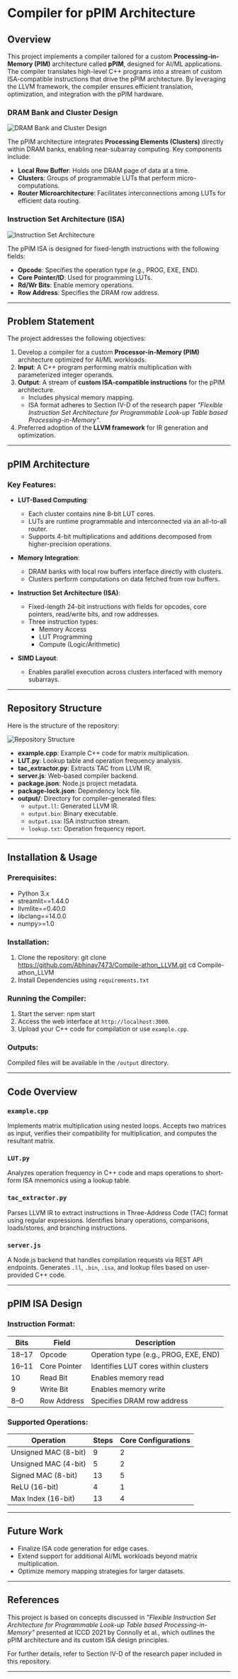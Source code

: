# Compiler for pPIM Architecture

## Overview

This project implements a compiler tailored for a custom **Processing-in-Memory (PIM)** architecture called **pPIM**, designed for AI/ML applications. The compiler translates high-level C++ programs into a stream of custom ISA-compatible instructions that drive the pPIM architecture. By leveraging the LLVM framework, the compiler ensures efficient translation, optimization, and integration with the pPIM hardware.

### DRAM Bank and Cluster Design
![DRAM Bank and Cluster Design](https://pplx-res.cloudinary.com/image/upload/v1743272862/user_uploads/SBCVNrPrPQXGIVs/image.jpg)

The pPIM architecture integrates **Processing Elements (Clusters)** directly within DRAM banks, enabling near-subarray computing. Key components include:
- **Local Row Buffer**: Holds one DRAM page of data at a time.
- **Clusters**: Groups of programmable LUTs that perform micro-computations.
- **Router Microarchitecture**: Facilitates interconnections among LUTs for efficient data routing.

### Instruction Set Architecture (ISA)
![Instruction Set Architecture](https://pplx-res.cloudinary.com/image/upload/v1743272871/user_uploads/LbhaPNgiudAjHyz/image.jpg)

The pPIM ISA is designed for fixed-length instructions with the following fields:
- **Opcode**: Specifies the operation type (e.g., PROG, EXE, END).
- **Core Pointer/ID**: Used for programming LUTs.
- **Rd/Wr Bits**: Enable memory operations.
- **Row Address**: Specifies the DRAM row address.

---

## Problem Statement

The project addresses the following objectives:
1. Develop a compiler for a custom **Processor-in-Memory (PIM)** architecture optimized for AI/ML workloads.
2. **Input**: A C++ program performing matrix multiplication with parameterized integer operands.
3. **Output**: A stream of **custom ISA-compatible instructions** for the pPIM architecture.
   - Includes physical memory mapping.
   - ISA format adheres to Section IV-D of the research paper *"Flexible Instruction Set Architecture for Programmable Look-up Table based Processing-in-Memory"*.
4. Preferred adoption of the **LLVM framework** for IR generation and optimization.

---

## pPIM Architecture

### Key Features:
- **LUT-Based Computing**:
  - Each cluster contains nine 8-bit LUT cores.
  - LUTs are runtime programmable and interconnected via an all-to-all router.
  - Supports 4-bit multiplications and additions decomposed from higher-precision operations.

- **Memory Integration**:
  - DRAM banks with local row buffers interface directly with clusters.
  - Clusters perform computations on data fetched from row buffers.

- **Instruction Set Architecture (ISA)**:
  - Fixed-length 24-bit instructions with fields for opcodes, core pointers, read/write bits, and row addresses.
  - Three instruction types:
    - Memory Access
    - LUT Programming
    - Compute (Logic/Arithmetic)

- **SIMD Layout**:
  - Enables parallel execution across clusters interfaced with memory subarrays.

---

## Repository Structure

Here is the structure of the repository:

![Repository Structure](https://pplx-res.cloudinary.com/image/upload/v1743273347/user_uploads/XzSJrmchSMimSll/image.jpg)

- **example.cpp**: Example C++ code for matrix multiplication.
- **LUT.py**: Lookup table and operation frequency analysis.
- **tac_extractor.py**: Extracts TAC from LLVM IR.
- **server.js**: Web-based compiler backend.
- **package.json**: Node.js project metadata.
- **package-lock.json**: Dependency lock file.
- **output/**: Directory for compiler-generated files:
  - `output.ll`: Generated LLVM IR.
  - `output.bin`: Binary executable.
  - `output.isa`: ISA instruction stream.
  - `lookup.txt`: Operation frequency report.

---

## Installation & Usage

### Prerequisites:
- Python 3.x
- streamlit==1.44.0
- llvmlite==0.40.0
- libclang==14.0.0
- numpy>=1.0

### Installation:
1. Clone the repository:
    git clone https://github.com/Abhinav7473/Compile-athon_LLVM.git
    cd Compile-athon_LLVM
2. Install Dependencies using `requirements.txt`

### Running the Compiler:
1. Start the server:
    npm start
2. Access the web interface at `http://localhost:3000`.
3. Upload your C++ code for compilation or use `example.cpp`.

### Outputs:
Compiled files will be available in the `/output` directory.

---

## Code Overview

### `example.cpp`
Implements matrix multiplication using nested loops. Accepts two matrices as input, verifies their compatibility for multiplication, and computes the resultant matrix.

### `LUT.py`
Analyzes operation frequency in C++ code and maps operations to short-form ISA mnemonics using a lookup table.

### `tac_extractor.py`
Parses LLVM IR to extract instructions in Three-Address Code (TAC) format using regular expressions. Identifies binary operations, comparisons, loads/stores, and branching instructions.

### `server.js`
A Node.js backend that handles compilation requests via REST API endpoints. Generates `.ll`, `.bin`, `.isa`, and lookup files based on user-provided C++ code.

---

## pPIM ISA Design

### Instruction Format:

| Bits        | Field          | Description                              |
|-------------|----------------|------------------------------------------|
| 18–17       | Opcode         | Operation type (e.g., PROG, EXE, END)    |
| 16–11       | Core Pointer   | Identifies LUT cores within clusters     |
| 10          | Read Bit       | Enables memory read                     |
| 9           | Write Bit      | Enables memory write                    |
| 8–0         | Row Address    | Specifies DRAM row address              |

### Supported Operations:

| Operation              | Steps | Core Configurations |
|------------------------|-------|---------------------|
| Unsigned MAC (8-bit)   | 9     | 2                   |
| Unsigned MAC (4-bit)   | 5     | 2                   |
| Signed MAC (8-bit)     | 13    | 5                   |
| ReLU (16-bit)          | 4     | 1                   |
| Max Index (16-bit)     | 13    | 4                   |

---

## Future Work

- Finalize ISA code generation for edge cases.
- Extend support for additional AI/ML workloads beyond matrix multiplication.
- Optimize memory mapping strategies for larger datasets.

---

## References

This project is based on concepts discussed in *"Flexible Instruction Set Architecture for Programmable Look-up Table based Processing-in-Memory"* presented at ICCD 2021 by Connolly et al., which outlines the pPIM architecture and its custom ISA design principles.

For further details, refer to Section IV-D of the research paper included in this repository.

---
